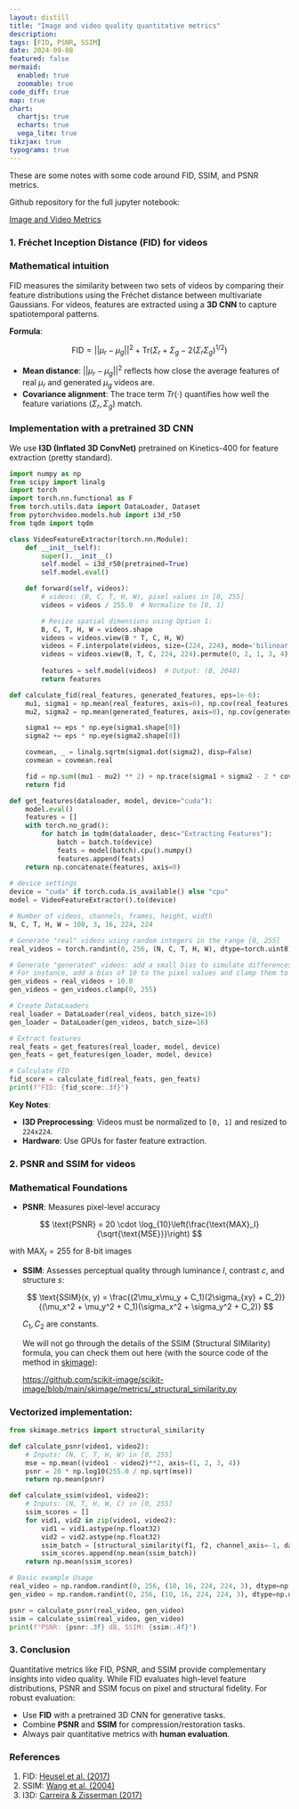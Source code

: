 ```yaml
---
layout: distill
title: "Image and video quality quantitative metrics"
description: 
tags: [FID, PSNR, SSIM]
date: 2024-09-08
featured: false
mermaid:
  enabled: true
  zoomable: true
code_diff: true
map: true
chart:
  chartjs: true
  echarts: true
  vega_lite: true
tikzjax: true
typograms: true
---
```



These are some notes with some code around FID, SSIM, and PSNR metrics.

Github repository for the full jupyter notebook:

[Image and Video Metrics](https://github.com/Nizben/Image_Video_metrics)

### **1. Fréchet Inception Distance (FID) for videos**

### **Mathematical intuition**

FID measures the similarity between two sets of videos by comparing their feature distributions using the Fréchet distance between multivariate Gaussians. For videos, features are extracted using a **3D CNN** to capture spatiotemporal patterns.

**Formula**:

$$
\text{FID} = ||\mu_r - \mu_g||^2 + \text{Tr}\left(\Sigma_r + \Sigma_g - 2(\Sigma_r \Sigma_g)^{1/2}\right)
$$

- **Mean distance**: $||\mu_r - \mu_g||^2$ reflects how close the average features of real $\mu_r$ and generated  $\mu_g$ videos are.
- **Covariance alignment**: The trace term ${Tr}(\cdot)$ quantifies how well the feature variations $(\Sigma_r, \Sigma_g)$ match.

### **Implementation with a pretrained 3D CNN**

We use **I3D (Inflated 3D ConvNet)** pretrained on Kinetics-400 for feature extraction (pretty standard).

```python
import numpy as np
from scipy import linalg
import torch
import torch.nn.functional as F
from torch.utils.data import DataLoader, Dataset
from pytorchvideo.models.hub import i3d_r50
from tqdm import tqdm

class VideoFeatureExtractor(torch.nn.Module):
    def __init__(self):
        super().__init__()
        self.model = i3d_r50(pretrained=True)
        self.model.eval()

    def forward(self, videos):
        # videos: (B, C, T, H, W), pixel values in [0, 255]
        videos = videos / 255.0  # Normalize to [0, 1]

        # Resize spatial dimensions using Option 1:
        B, C, T, H, W = videos.shape
        videos = videos.view(B * T, C, H, W)
        videos = F.interpolate(videos, size=(224, 224), mode='bilinear')
        videos = videos.view(B, T, C, 224, 224).permute(0, 2, 1, 3, 4)
        
        features = self.model(videos)  # Output: (B, 2048)
        return features

def calculate_fid(real_features, generated_features, eps=1e-6):
    mu1, sigma1 = np.mean(real_features, axis=0), np.cov(real_features, rowvar=False)
    mu2, sigma2 = np.mean(generated_features, axis=0), np.cov(generated_features, rowvar=False)

    sigma1 += eps * np.eye(sigma1.shape[0])
    sigma2 += eps * np.eye(sigma2.shape[0])

    covmean, _ = linalg.sqrtm(sigma1.dot(sigma2), disp=False)
    covmean = covmean.real

    fid = np.sum((mu1 - mu2) ** 2) + np.trace(sigma1 + sigma2 - 2 * covmean)
    return fid

def get_features(dataloader, model, device="cuda"):
    model.eval()
    features = []
    with torch.no_grad():
        for batch in tqdm(dataloader, desc="Extracting Features"):
            batch = batch.to(device)
            feats = model(batch).cpu().numpy()
            features.append(feats)
    return np.concatenate(features, axis=0)
   
# device settings
device = "cuda" if torch.cuda.is_available() else "cpu"
model = VideoFeatureExtractor().to(device)

# Number of videos, channels, frames, height, width
N, C, T, H, W = 100, 3, 16, 224, 224

# Generate "real" videos using random integers in the range [0, 255]
real_videos = torch.randint(0, 256, (N, C, T, H, W), dtype=torch.uint8).float()

# Generate "generated" videos: add a small bias to simulate differences
# For instance, add a bias of 10 to the pixel values and clamp them to [0, 255]
gen_videos = real_videos + 10.0
gen_videos = gen_videos.clamp(0, 255)

# Create DataLoaders
real_loader = DataLoader(real_videos, batch_size=16)
gen_loader = DataLoader(gen_videos, batch_size=16)

# Extract features
real_feats = get_features(real_loader, model, device)
gen_feats = get_features(gen_loader, model, device)

# Calculate FID
fid_score = calculate_fid(real_feats, gen_feats)
print(f"FID: {fid_score:.3f}")
```

**Key Notes**:

- **I3D Preprocessing**: Videos must be normalized to `[0, 1]` and resized to `224x224`.
- **Hardware**: Use GPUs for faster feature extraction.

### **2. PSNR and SSIM for videos**

### **Mathematical Foundations**

- **PSNR**: Measures pixel-level accuracy

$$
\text{PSNR} = 20 \cdot \log_{10}\left(\frac{\text{MAX}_I}{\sqrt{\text{MSE}}}\right)
$$

with $\text{MAX}_I = 255$ for 8-bit images

- **SSIM**: Assesses perceptual quality through luminance $l$, contrast $c$, and structure $s$:
    
    $$
    \text{SSIM}(x, y) = \frac{(2\mu_x\mu_y + C_1)(2\sigma_{xy} + C_2)}{(\mu_x^2 + \mu_y^2 + C_1)(\sigma_x^2 + \sigma_y^2 + C_2)}
    $$
    
     $C_1, C_2$ are constants.
    
    We will not go through the details of the SSIM (Structural SIMilarity) formula, you can check them out here (with the source code of the method in [skimage](https://scikit-image.org)):
    
    https://github.com/scikit-image/scikit-image/blob/main/skimage/metrics/_structural_similarity.py
    

### Vectorized implementation:

```python
from skimage.metrics import structural_similarity

def calculate_psnr(video1, video2):
    # Inputs: (N, C, T, H, W) in [0, 255]
    mse = np.mean((video1 - video2)**2, axis=(1, 2, 3, 4))
    psnr = 20 * np.log10(255.0 / np.sqrt(mse))
    return np.mean(psnr)

def calculate_ssim(video1, video2):
    # Inputs: (N, T, H, W, C) in [0, 255]
    ssim_scores = []
    for vid1, vid2 in zip(video1, video2):
        vid1 = vid1.astype(np.float32)
        vid2 = vid2.astype(np.float32)
        ssim_batch = [structural_similarity(f1, f2, channel_axis=-1, data_range=255) for f1, f2 in zip(vid1, vid2)]
        ssim_scores.append(np.mean(ssim_batch))
    return np.mean(ssim_scores)

# Basic example Usage
real_video = np.random.randint(0, 256, (10, 16, 224, 224, 3), dtype=np.uint8)  # (N, T, H, W, C)
gen_video = np.random.randint(0, 256, (10, 16, 224, 224, 3), dtype=np.uint8)

psnr = calculate_psnr(real_video, gen_video)
ssim = calculate_ssim(real_video, gen_video)
print(f"PSNR: {psnr:.3f} dB, SSIM: {ssim:.4f}")
```

### **3. Conclusion**

Quantitative metrics like FID, PSNR, and SSIM provide complementary insights into video quality. While FID evaluates high-level feature distributions, PSNR and SSIM focus on pixel and structural fidelity. For robust evaluation:

- Use **FID** with a pretrained 3D CNN for generative tasks.
- Combine **PSNR** and **SSIM** for compression/restoration tasks.
- Always pair quantitative metrics with **human evaluation**.

### **References**

1. FID: [Heusel et al. (2017)](https://arxiv.org/abs/1706.08500)
2. SSIM: [Wang et al. (2004)](https://ieeexplore.ieee.org/document/1284395)
3. I3D: [Carreira & Zisserman (2017)](https://arxiv.org/abs/1705.07750)